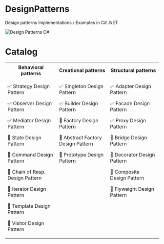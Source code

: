 # DesignPatterns
Design patterns Implementations / Examples in C# .NET

![Design Patterns C#](https://miro.medium.com/max/1400/0*9WgFve2Bk9oHc6B2.png)



# Catalog
<table>
<tr>
<th width="350px">Behavioral patterns</th>
<th width="350px">Creational patterns</th>
<th width="350px">Structural patterns</th>
</tr>
<tr>
<td>
<p>
<!-- Behavioral -->
✅ Strategy Design Pattern

✅ Observer Design Pattern

✅ Mediator Design Pattern

🔰 State Design Pattern

🔰 Command Design Pattern

🔰 Chain of Resp. Design Pattern 

🔰 Iterator Design Pattern  

🔰 Template Design Pattern
 
🔰 Visitor Design Pattern
</p>

</td>

<td valign="top">
<p>
<!-- Creational -->
✅ Singleton Design Pattern

✅ Builder Design Pattern

🔰 Factory Design Pattern

🔰 Abstract Factory Design Pattern

🔰 Prototype Design Pattern
</p>
</td>

<td valign="top">
<p>
<!-- Structural -->
✅ Adapter Design Pattern

✅ Facade Design Pattern

✅ Proxy Design Pattern

🔰 Bridge Design Pattern

🔰 Decorator Design Pattern
  
🔰 Composite Design Pattern
  
🔰 Flyweight Design Pattern
</p>
</td>
</tr>
</table>
